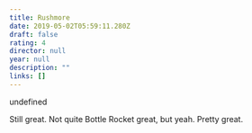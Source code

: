 ```yaml
---
title: Rushmore
date: 2019-05-02T05:59:11.280Z
draft: false
rating: 4
director: null
year: null
description: ""
links: []
---
```


undefined

Still great. Not quite Bottle Rocket great, but yeah. Pretty great.